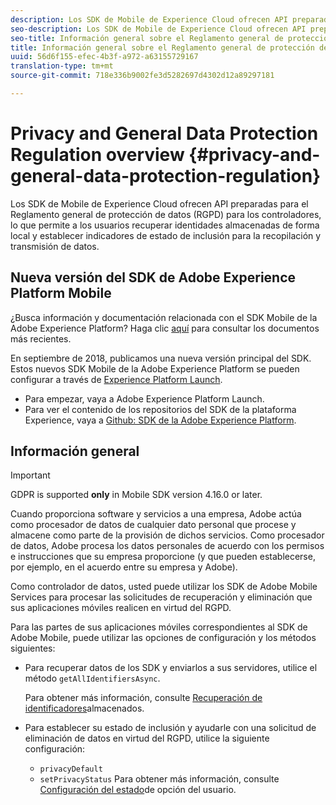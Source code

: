 ```yaml
---
description: Los SDK de Mobile de Experience Cloud ofrecen API preparadas para el Reglamento general de protección de datos (RGPD) para los controladores, lo que permite a los usuarios recuperar identidades almacenadas de forma local y establecer indicadores de estado de inclusión para la recopilación y transmisión de datos.
seo-description: Los SDK de Mobile de Experience Cloud ofrecen API preparadas para el Reglamento general de protección de datos (RGPD) para los controladores, lo que permite a los usuarios recuperar identidades almacenadas de forma local y establecer indicadores de estado de inclusión para la recopilación y transmisión de datos.
seo-title: Información general sobre el Reglamento general de protección de datos y privacidad
title: Información general sobre el Reglamento general de protección de datos y privacidad
uuid: 56d6f155-efec-4b3f-a972-a63155729167
translation-type: tm+mt
source-git-commit: 718e336b9002fe3d5282697d4302d12a89297181

---
```



# Privacy and General Data Protection Regulation overview {#privacy-and-general-data-protection-regulation}

Los SDK de Mobile de Experience Cloud ofrecen API preparadas para el Reglamento general de protección de datos (RGPD) para los controladores, lo que permite a los usuarios recuperar identidades almacenadas de forma local y establecer indicadores de estado de inclusión para la recopilación y transmisión de datos.

## Nueva versión del SDK de Adobe Experience Platform Mobile

¿Busca información y documentación relacionada con el SDK Mobile de la Adobe Experience Platform? Haga clic [aquí](https://aep-sdks.gitbook.io/docs/) para consultar los documentos más recientes.

En septiembre de 2018, publicamos una nueva versión principal del SDK. Estos nuevos SDK Mobile de la Adobe Experience Platform se pueden configurar a través de [Experience Platform Launch](https://www.adobe.com/experience-platform/launch.html).

* Para empezar, vaya a Adobe Experience Platform Launch.
* Para ver el contenido de los repositorios del SDK de la plataforma Experience, vaya a [Github: SDK de la Adobe Experience Platform](https://github.com/Adobe-Marketing-Cloud/acp-sdks).

## Información general

>[!IMPORTANT]
>
>GDPR is supported **only** in Mobile SDK version 4.16.0 or later.

Cuando proporciona software y servicios a una empresa, Adobe actúa como procesador de datos de cualquier dato personal que procese y almacene como parte de la provisión de dichos servicios. Como procesador de datos, Adobe procesa los datos personales de acuerdo con los permisos e instrucciones que su empresa proporcione (y que pueden establecerse, por ejemplo, en el acuerdo entre su empresa y Adobe).

Como controlador de datos, usted puede utilizar los SDK de Adobe Mobile Services para procesar las solicitudes de recuperación y eliminación que sus aplicaciones móviles realicen en virtud del RGPD.

Para las partes de sus aplicaciones móviles correspondientes al SDK de Adobe Mobile, puede utilizar las opciones de configuración y los métodos siguientes:

* Para recuperar datos de los SDK y enviarlos a sus servidores, utilice el método `getAllIdentifiersAsync`.

   Para obtener más información, consulte [Recuperación de identificadores](/help/android/c-mob-privacy-gdpr-android/c-mob-gdpr-ret-stored-ids-android.md)almacenados.

* Para establecer su estado de inclusión y ayudarle con una solicitud de eliminación de datos en virtud del RGPD, utilice la siguiente configuración:

   * `privacyDefault`
   * `setPrivacyStatus`
   Para obtener más información, consulte [Configuración del estado](/help/android/c-mob-privacy-gdpr-android/privacy.md)de opción del usuario.
